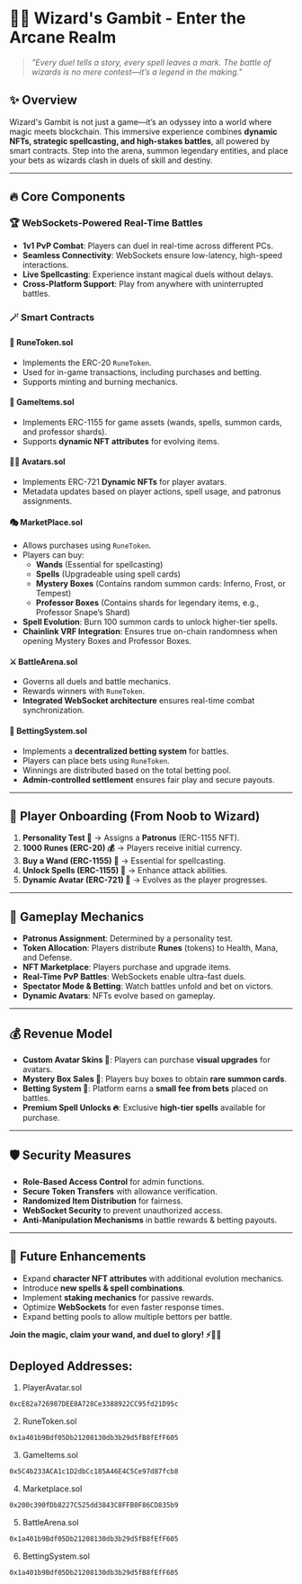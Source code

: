 # 🧙‍♂️ Wizard's Gambit - Enter the Arcane Realm

> *"Every duel tells a story, every spell leaves a mark. The battle of wizards is no mere contest—it’s a
 legend in the making."*

## ✨ Overview
Wizard's Gambit is not just a game—it’s an odyssey into a world where magic meets blockchain. 
This immersive experience combines **dynamic NFTs, strategic spellcasting, and high-stakes battles**, 
all powered by smart contracts. Step into the arena, summon legendary entities, and place your bets as
 wizards clash in duels of skill and destiny.

---

## 🔥 Core Components
### 🏆 WebSockets-Powered Real-Time Battles
- **1v1 PvP Combat**: Players can duel in real-time across different PCs.
- **Seamless Connectivity**: WebSockets ensure low-latency, high-speed interactions.
- **Live Spellcasting**: Experience instant magical duels without delays.
- **Cross-Platform Support**: Play from anywhere with uninterrupted battles.

### 🪄 Smart Contracts
#### 📜 RuneToken.sol
- Implements the ERC-20 `RuneToken`.
- Used for in-game transactions, including purchases and betting.
- Supports minting and burning mechanics.

#### 🔮 GameItems.sol
- Implements ERC-1155 for game assets (wands, spells, summon cards, and professor shards).
- Supports **dynamic NFT attributes** for evolving items.

#### 🧙‍♂️ Avatars.sol
- Implements ERC-721 **Dynamic NFTs** for player avatars.
- Metadata updates based on player actions, spell usage, and patronus assignments.

#### 🎭 MarketPlace.sol
- Allows purchases using `RuneToken`.
- Players can buy:
  - **Wands** (Essential for spellcasting)
  - **Spells** (Upgradeable using spell cards)
  - **Mystery Boxes** (Contains random summon cards: Inferno, Frost, or Tempest)
  - **Professor Boxes** (Contains shards for legendary items, e.g., Professor Snape’s Shard)
- **Spell Evolution**: Burn 100 summon cards to unlock higher-tier spells.
- **Chainlink VRF Integration**: Ensures true on-chain randomness when opening Mystery Boxes and Professor Boxes.

#### ⚔️ BattleArena.sol
- Governs all duels and battle mechanics.
- Rewards winners with `RuneToken`.
- **Integrated WebSocket architecture** ensures real-time combat synchronization.

#### 🎲 BettingSystem.sol
- Implements a **decentralized betting system** for battles.
- Players can place bets using `RuneToken`.
- Winnings are distributed based on the total betting pool.
- **Admin-controlled settlement** ensures fair play and secure payouts.

---

## 🏹 Player Onboarding (From Noob to Wizard)
1. **Personality Test 🧠** → Assigns a **Patronus** (ERC-1155 NFT).
2. **1000 Runes (ERC-20) 💰** → Players receive initial currency.
3. **Buy a Wand (ERC-1155) 🔮** → Essential for spellcasting.
4. **Unlock Spells (ERC-1155) 📜** → Enhance attack abilities.
5. **Dynamic Avatar (ERC-721) 🧙** → Evolves as the player progresses.

---

## 🎲 Gameplay Mechanics
- **Patronus Assignment**: Determined by a personality test.
- **Token Allocation**: Players distribute **Runes** (tokens) to Health, Mana, and Defense.
- **NFT Marketplace**: Players purchase and upgrade items.
- **Real-Time PvP Battles**: WebSockets enable ultra-fast duels.
- **Spectator Mode & Betting**: Watch battles unfold and bet on victors.
- **Dynamic Avatars**: NFTs evolve based on gameplay.

---

## 💰 Revenue Model
- **Custom Avatar Skins 🎨**: Players can purchase **visual upgrades** for avatars.
- **Mystery Box Sales 🎁**: Players buy boxes to obtain **rare summon cards**.
- **Betting System 🎲**: Platform earns a **small fee from bets** placed on battles.
- **Premium Spell Unlocks 🔥**: Exclusive **high-tier spells** available for purchase.

---

## 🛡️ Security Measures
- **Role-Based Access Control** for admin functions.
- **Secure Token Transfers** with allowance verification.
- **Randomized Item Distribution** for fairness.
- **WebSocket Security** to prevent unauthorized access.
- **Anti-Manipulation Mechanisms** in battle rewards & betting payouts.

---

## 🚀 Future Enhancements
- Expand **character NFT attributes** with additional evolution mechanics.
- Introduce **new spells & spell combinations**.
- Implement **staking mechanics** for passive rewards.
- Optimize **WebSockets** for even faster response times.
- Expand betting pools to allow multiple bettors per battle.

**Join the magic, claim your wand, and duel to glory! ⚡🧙‍♂️**

## Deployed Addresses:

1. PlayerAvatar.sol
```bash
0xcE82a726987DEE8A728Ce3388922CC95fd21D95c
```
2. RuneToken.sol
```bash
0x1a401b9Bdf05Db21208130db3b29d5fB8fEfF605
```
3. GameItems.sol
```bash
0x5C4b233ACA1c1D2dbCc185A46E4C5Ce97d87fcb8
```
4. Marketplace.sol
```bash
0x200c390fDb8227C525dd3843C8FFB0F86CD835b9
```
5. BattleArena.sol
```bash
0x1a401b9Bdf05Db21208130db3b29d5fB8fEfF605
```
6. BettingSystem.sol
```bash
0x1a401b9Bdf05Db21208130db3b29d5fB8fEfF605
```